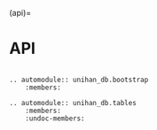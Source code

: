 (api)=

# API

```{module} unihan_db

```

```{eval-rst}
.. automodule:: unihan_db.bootstrap
    :members:
```

```{eval-rst}
.. automodule:: unihan_db.tables
    :members:
    :undoc-members:
```
